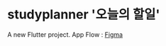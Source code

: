 # studyplanner '오늘의 할일'

A new Flutter project.
App Flow : [Figma](https://www.figma.com/file/6Wl1GgKpVVt8mp0HQDhtAL/Fooding-App-Flow-v0.1?node-id=0%3A1&t=3W8CYlE8llGj4xtY-1)
